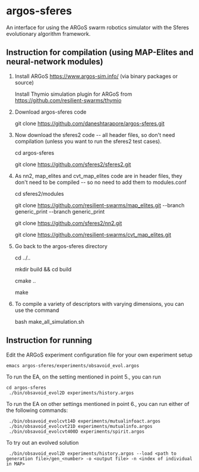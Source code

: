 argos-sferes
=======

An interface for using the ARGoS swarm robotics simulator with the Sferes evolutionary algorithm framework.


Instruction for compilation (using MAP-Elites and neural-network modules)
-------------

1. Install ARGoS https://www.argos-sim.info/ (via binary packages or source)

   Install Thymio simulation plugin for ARGoS from https://github.com/resilient-swarms/thymio

2. Download argos-sferes code

    git clone https://github.com/daneshtarapore/argos-sferes.git


3. Now download the sferes2 code -- all header files, so don't need compilation (unless you want to run the sferes2 test cases).

    cd argos-sferes

    git clone https://github.com/sferes2/sferes2.git 


4. As nn2, map_elites and cvt_map_elites code are in header files, they don't need to be compiled -- so no need to add them to modules.conf

    cd sferes2/modules

    git clone https://github.com/resilient-swarms/map_elites.git --branch generic_print --branch generic_print

    git clone https://github.com/sferes2/nn2.git
    
    git clone https://github.com/resilient-swarms/cvt_map_elites.git 

5. Go back to the argos-sferes directory

    cd ../..

    mkdir build && cd build

    cmake ..
    
    make
    
6. To compile  a variety of descriptors with varying dimensions, you can use the command
   
   bash make_all_simulation.sh
   
   


Instruction for running
-------------

Edit the ARGoS experiment configuration file for your own experiment setup

    emacs argos-sferes/experiments/obsavoid_evol.argos


To run the EA, on the setting mentioned in point 5., you can run

    cd argos-sferes
     ./bin/obsavoid_evol2D experiments/history.argos

To run the EA on other settings mentioned in point 6., you can run either of the following commands:

     ./bin/obsavoid_evolcvt14D experiments/mutualinfoact.argos
     ./bin/obsavoid_evolcvt21D experiments/mutualinfo.argos
     ./bin/obsavoid_evolcvt400D experiments/spirit.argos

To try out an evolved solution

     ./bin/obsavoid_evol2D experiments/history.argos --load <path to generation file>/gen_<number> -o <output file> -n <index of individual in MAP>
